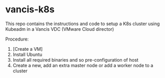 # vancis-k8s
This repo contains the instructions and code to setup a K8s cluster using Kubeadm in a Vancis VDC (VMware Cloud director)

Procedure:

1. [Create a VM]
2. Install Ubuntu
3. Install all required binaries and so pre-configuration of host
4. Create a new, add an extra master node or add a worker node to a cluster
